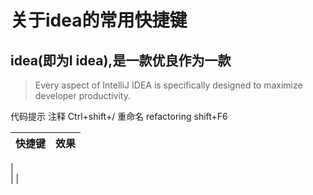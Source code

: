 # 关于idea的常用快捷键

## idea(即为I idea),是一款优良作为一款

> Every aspect of IntelliJ IDEA is specifically designed to maximize developer productivity.

代码提示
注释 Ctrl+shift+/
重命名 refactoring shift+F6

|快捷键|效果|
|-----|----|
|      
|
|
